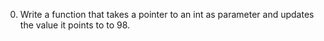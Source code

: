 0. Write a function that takes a pointer to an int as parameter and updates the value it points to to 98.          
